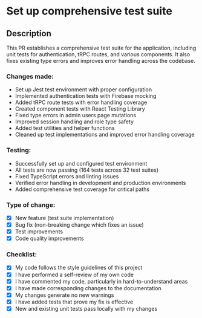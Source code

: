 # Set up comprehensive test suite

## Description

This PR establishes a comprehensive test suite for the application, including unit tests for authentication, tRPC routes, and various components. It also fixes existing type errors and improves error handling across the codebase.

### Changes made:
- Set up Jest test environment with proper configuration
- Implemented authentication tests with Firebase mocking
- Added tRPC route tests with error handling coverage
- Created component tests with React Testing Library
- Fixed type errors in admin users page mutations
- Improved session handling and role type safety
- Added test utilities and helper functions
- Cleaned up test implementations and improved error handling coverage

### Testing:
- Successfully set up and configured test environment
- All tests are now passing (164 tests across 32 test suites)
- Fixed TypeScript errors and linting issues
- Verified error handling in development and production environments
- Added comprehensive test coverage for critical paths

### Type of change:
- [x] New feature (test suite implementation)
- [x] Bug fix (non-breaking change which fixes an issue)
- [x] Test improvements
- [x] Code quality improvements

### Checklist:
- [x] My code follows the style guidelines of this project
- [x] I have performed a self-review of my own code
- [x] I have commented my code, particularly in hard-to-understand areas
- [x] I have made corresponding changes to the documentation
- [x] My changes generate no new warnings
- [x] I have added tests that prove my fix is effective
- [x] New and existing unit tests pass locally with my changes